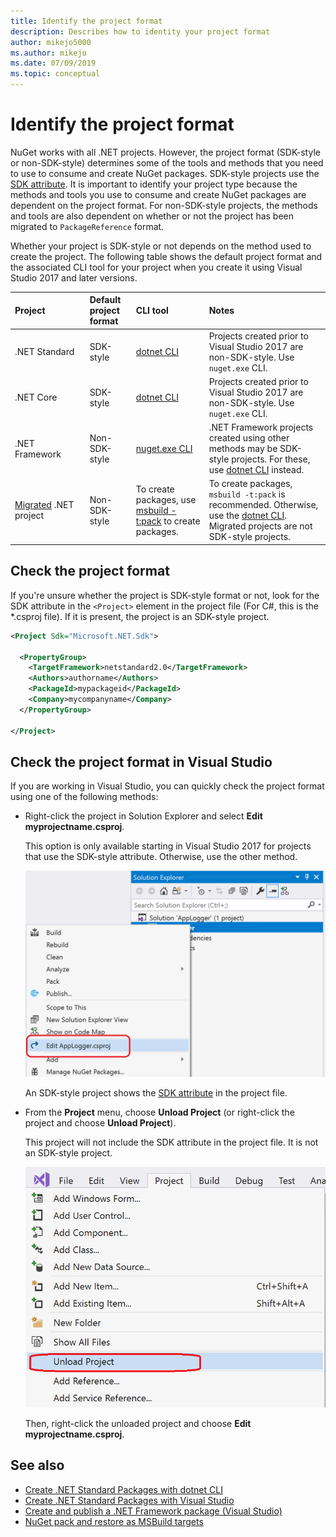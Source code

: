 ```yaml
---
title: Identify the project format
description: Describes how to identity your project format
author: mikejo5000
ms.author: mikejo
ms.date: 07/09/2019
ms.topic: conceptual
---
```


# Identify the project format

NuGet works with all .NET projects. However, the project format (SDK-style or non-SDK-style) determines some of the tools and methods that you need to use to consume and create NuGet packages. SDK-style projects use the [SDK attribute](/dotnet/core/tools/csproj#additions). It is important to identify your project type because the methods and tools you use to consume and create NuGet packages are dependent on the project format. For non-SDK-style projects, the methods and tools are also dependent on whether or not the project has been migrated to `PackageReference` format.

Whether your project is SDK-style or not depends on the method used to create the project. The following table shows the default project format and the associated CLI tool for your project when you create it using Visual Studio 2017 and later versions.

| Project&nbsp;&nbsp;&nbsp;&nbsp;&nbsp;&nbsp;&nbsp;&nbsp;&nbsp;&nbsp;&nbsp;&nbsp;&nbsp;&nbsp; | Default project format | CLI tool&nbsp;&nbsp;&nbsp;&nbsp;&nbsp;&nbsp;&nbsp;&nbsp;&nbsp; | Notes |
|:------------- |:-------------|:-----|:-----|
| .NET Standard | SDK-style | [dotnet CLI](../install-nuget-client-tools.md#dotnetexe-cli) | Projects created prior to Visual Studio 2017 are non-SDK-style. Use `nuget.exe` CLI. |
| .NET Core | SDK-style | [dotnet CLI](../install-nuget-client-tools.md#dotnetexe-cli) | Projects created prior to Visual Studio 2017 are non-SDK-style. Use `nuget.exe` CLI. |
| .NET Framework | Non-SDK-style | [nuget.exe CLI](../install-nuget-client-tools.md#nugetexe-cli) | .NET Framework projects created using other methods may be SDK-style projects. For these, use [dotnet CLI](../install-nuget-client-tools.md#dotnetexe-cli) instead. |
| [Migrated](../reference/migrate-packages-config-to-package-reference.md) .NET project | Non-SDK-style| To create packages, use [msbuild -t:pack](../reference/migrate-packages-config-to-package-reference.md#create-a-package-after-migration) to create packages. | To create packages, `msbuild -t:pack` is recommended. Otherwise, use the [dotnet CLI](../install-nuget-client-tools.md#dotnetexe-cli). Migrated projects are not SDK-style projects. |

## Check the project format

If you're unsure whether the project is SDK-style format or not, look for the SDK attribute in the `<Project>` element in the project file (For C#, this is the *.csproj file). If it is present, the project is an SDK-style project.

```xml
<Project Sdk="Microsoft.NET.Sdk">

  <PropertyGroup>
    <TargetFramework>netstandard2.0</TargetFramework>
    <Authors>authorname</Authors>
    <PackageId>mypackageid</PackageId>
    <Company>mycompanyname</Company>
  </PropertyGroup>

</Project>
```

## Check the project format in Visual Studio

If you are working in Visual Studio, you can quickly check the project format using one of the following methods:

- Right-click the project in Solution Explorer and select **Edit myprojectname.csproj**.

   This option is only available starting in Visual Studio 2017 for projects that use the SDK-style attribute. Otherwise, use the other method.

   ![Edit the project file](media/edit-project-file.png)

   An SDK-style project shows the [SDK attribute](/dotnet/core/tools/csproj#additions) in the project file.
   
- From the **Project** menu, choose **Unload Project** (or right-click the project and choose **Unload Project**).

   This project will not include the SDK attribute in the project file. It is not an SDK-style project.

   ![Unload the project](media/unload-project.png)

   Then, right-click the unloaded project and choose **Edit myprojectname.csproj**.

## See also

- [Create .NET Standard Packages with dotnet CLI](../quickstart/create-and-publish-a-package-using-the-dotnet-cli.md)
- [Create .NET Standard Packages with Visual Studio](../quickstart/create-and-publish-a-package-using-visual-studio.md)
- [Create and publish a .NET Framework package (Visual Studio)](../quickstart/create-and-publish-a-package-using-visual-studio-net-framework.md)
- [NuGet pack and restore as MSBuild targets](../reference/msbuild-targets.md)
